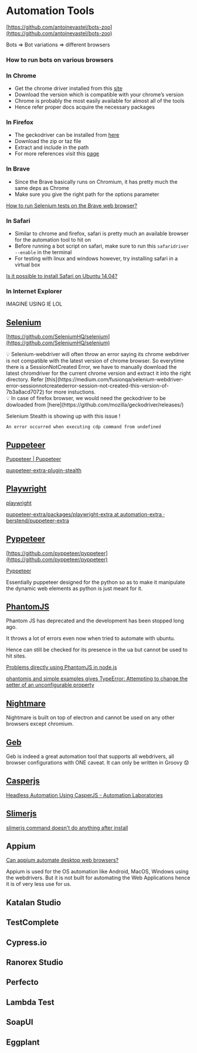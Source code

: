 # Automation Tools

[https://github.com/antoinevastel/bots-zoo](https://github.com/antoinevastel/bots-zoo)

Bots ⇒ Bot variations ⇒ different browsers

### How to run bots on various browsers

### In Chrome

- Get the chrome driver installed from this [site](https://chromedriver.storage.googleapis.com/index.html)
- Download the version which is compatible with your chrome’s version
- Chrome is probably the most easily available for almost all of the tools
- Hence refer proper docs acquire the necessary packages

### In Firefox

- The geckodriver can be installed from [here](https://github.com/mozilla/geckodriver/releases/)
- Download the zip or taz file
- Extract and include in the path
- For more references visit this [page](https://askubuntu.com/questions/870530/how-to-install-geckodriver-in-ubuntu)

### In Brave

- Since the Brave basically runs on Chromium, it has pretty much the same deps as Chrome
- Make sure you give the right path for the options parameter

[How to run Selenium tests on the Brave web browser?](https://stackoverflow.com/questions/47158434/how-to-run-selenium-tests-on-the-brave-web-browser)

### In Safari

- Similar to chrome and firefox, safari is pretty much an available browser for the automation tool to hit on
- Before running a bot script on safari, make sure to run this  `safaridriver --enable` in the terminal
- For testing with linux and windows however, try installing safari in a virtual box

[Is it possible to install Safari on Ubuntu 14.04?](https://askubuntu.com/questions/676496/is-it-possible-to-install-safari-on-ubuntu-14-04)

### In Internet Explorer

IMAGINE USING IE LOL

## [**Selenium**](https://www.notion.so/Selenium-e88c60f39d1e4a18b78d0952439b8e86)

[https://github.com/SeleniumHQ/selenium](https://github.com/SeleniumHQ/selenium)

<aside>
💡 Selenium-webdriver will often throw an error saying its chrome webdriver is not compatible with the latest version of chrome browser. So everytime there is a SessionNotCreated Error, we have to manually download the latest chromdriver for the current chrome version and extract it into the right directory. Refer [this](https://medium.com/fusionqa/selenium-webdriver-error-sessionnotcreatederror-session-not-created-this-version-of-7b3a8acd7072) for more instuctions.

</aside>

<aside>
💡 In case of firefox browser, we would need the geckodriver to be dowloaded from [here](https://github.com/mozilla/geckodriver/releases/)

</aside>

Selenium Stealth is showing up with this issue !

```
An error occurred when executing cdp command from undefined
```

## [**Puppeteer**](https://www.notion.so/Puppeteer-66f19d257b8b4809aa4bebf4f49877bb)

[Puppeteer | Puppeteer](https://pptr.dev/)

[puppeteer-extra-plugin-stealth](https://www.npmjs.com/package/puppeteer-extra-plugin-stealth)

## [**Playwright**](https://www.notion.so/Playwright-23b7f23d12bd4d348851b7398b81596a)

[playwright](https://www.npmjs.com/package/playwright)

[puppeteer-extra/packages/playwright-extra at automation-extra · berstend/puppeteer-extra](https://github.com/berstend/puppeteer-extra/tree/automation-extra/packages/playwright-extra#readme)

## [Pyppeteer](https://www.scrapingbee.com/blog/pyppeteer/)

[https://github.com/pyppeteer/pyppeteer](https://github.com/pyppeteer/pyppeteer)

[Pyppeteer](https://pyppeteer.github.io/pyppeteer/reference.html)

Essentially puppeteer designed for the python so as to make it manipulate the dynamic web elements as python is just meant for it.

## [PhantomJS](https://www.npmjs.com/package/nightmare)

Phantom JS has deprecated and the development has been stopped long ago. 

It throws a lot of errors even now when tried to automate with ubuntu. 

Hence can still be checked for its presence in the ua but cannot be used to hit sites.

[Problems directly using PhantomJS in node.js](https://stackoverflow.com/questions/15487321/problems-directly-using-phantomjs-in-node-js)

[phantomjs and simple examples gives TypeError: Attempting to change the setter of an unconfigurable property](https://stackoverflow.com/questions/60593099/phantomjs-and-simple-examples-gives-typeerror-attempting-to-change-the-setter-o)

## [Nightmare](https://github.com/segmentio/nightmare)

Nightmare is built on top of electron and cannot be used on any other browsers except chromium.

## [Geb](https://www.gebish.org/)

Geb is indeed a great automation tool that supports all webdrivers, all browser configurations with ONE caveat. It can only be written in Groovy 😟

## [Casperjs](https://gorillalogic.com/blog/software-automation-frameworks-series-part-casperjs-phantomjs/)

[Headless Automation Using CasperJS - Automation Laboratories](https://www.automationlaboratories.com/headless-automation/headless-automation-using-casperjs/)

## [Slimerjs](https://docs.slimerjs.org/current/index.html)

[slimerjs command doesn't do anything after install](https://stackoverflow.com/questions/29145538/slimerjs-command-doesnt-do-anything-after-install)

## Appium

[Can appium automate desktop web browsers?](https://discuss.appium.io/t/can-appium-automate-desktop-web-browsers/746)

Appium is used for the OS automation like Android, MacOS, Windows using the webdrivers. But it is not built for automating the Web Applications hence it is of very less use for us.

## Katalan Studio

## TestComplete

## Cypress.io

## Ranorex Studio

## Perfecto

## Lambda Test

## SoapUI

## Eggplant
